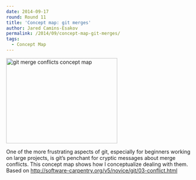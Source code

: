 ```yaml
---
date: 2014-09-17
round: Round 11
title: 'Concept map: git merges'
author: Jared Camins-Esakov
permalink: /2014/09/concept-map-git-merges/
tags:
  - Concept Map
---
```

[<img class="alignnone size-medium wp-image-8738" alt="git merge conflicts concept map" src="/software-carpentry-training-website/uploads/2014/09/git-merge-conflicts-concept-map-300x231.jpg" width="300" height="231" />][1]

One of the more frustrating aspects of git, especially for beginners working on large projects, is git&#8217;s penchant for cryptic messages about merge conflicts. This concept map shows how I conceptualize dealing with them. Based on <http://software-carpentry.org/v5/novice/git/03-conflict.html>

 [1]: /software-carpentry-training-website/uploads/2014/09/git-merge-conflicts-concept-map.jpg
